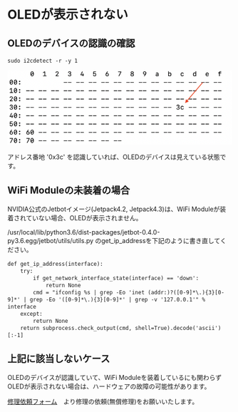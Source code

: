 # OLEDが表示されない

## OLEDのデバイスの認識の確認

```
sudo i2cdetect -r -y 1
```

![](./img/oled001.png)

アドレス番地 '0x3c' を認識していれば、OLEDのデバイスは見えている状態です。

## WiFi Moduleの未装着の場合

NVIDIA公式のJetbotイメージ(Jetpack4.2, Jetpack4.3)は、WiFi Moduleが装着されていない場合、OLEDが表示されません。

/usr/local/lib/python3.6/dist-packages/jetbot-0.4.0-py3.6.egg/jetbot/utils/utils.py のget_ip_addressを下記のように書き直してください。

```
def get_ip_address(interface):
    try:
        if get_network_interface_state(interface) == 'down':
            return None
        cmd = "ifconfig %s | grep -Eo 'inet (addr:)?([0-9]*\.){3}[0-9]*' | grep -Eo '([0-9]*\.){3}[0-9]*' | grep -v '127.0.0.1'" % interface
    except:
        return None
    return subprocess.check_output(cmd, shell=True).decode('ascii')[:-1]
```

## 上記に該当しないケース

OLEDのデバイスが認識していて、WiFi Moduleを装着しているにも関わらずOLEDが表示されない場合は、ハードウェアの故障の可能性があります。

[修理依頼フォーム](https://forms.gle/KS3FdeHD4sDEmYUXA)　より修理の依頼(無償修理)をお願いいたします。
